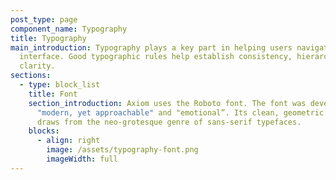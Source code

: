 ```yaml
---
post_type: page
component_name: Typography
title: Typography
main_introduction: Typography plays a key part in helping users navigate an
  interface. Good typographic rules help establish consistency, hierarchy  and
  clarity.
sections:
  - type: block_list
    title: Font
    section_introduction: Axiom uses the Roboto font. The font was developed to be
      "modern, yet approachable" and "emotional”. Its clean, geometric design
      draws from the neo-grotesque genre of sans-serif typefaces.
    blocks:
      - align: right
        image: /assets/typography-font.png
        imageWidth: full
---
```

